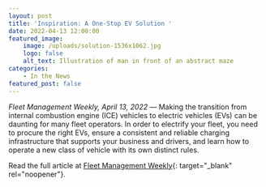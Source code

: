 ```yaml
---
layout: post
title: 'Inspiration: A One-Stop EV Solution '
date: 2022-04-13 12:00:00
featured_image:
    image: /uploads/solution-1536x1062.jpg
    logo: false
    alt_text: Illustration of man in front of an abstract maze
categories:
    - In the News
featured_post: false
---
```

*Fleet Management Weekly, April 13, 2022* — Making the transition from internal combustion engine (ICE) vehicles to electric vehicles (EVs) can be daunting for many fleet operators. In order to electrify your fleet, you need to procure the right EVs, ensure a consistent and reliable charging infrastructure that supports your business and drivers, and learn how to operate a new class of vehicle with its own distinct rules.

Read the full article at [Fleet Management Weekly](https://www.fleetmanagementweekly.com/inspiration-a-one-stop-ev-solution/){: target="_blank" rel="noopener"}.
